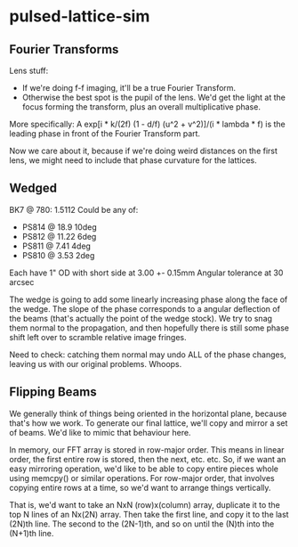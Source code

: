 # pulsed-lattice-sim

## Fourier Transforms
Lens stuff:
 - If we're doing f-f imaging, it'll be a true Fourier Transform.
 - Otherwise the best spot is the pupil of the lens.  We'd get the light at the focus forming the transform, plus an overall multiplicative phase.

More specifically:
A exp[i * k/(2f) (1 - d/f) (u^2 + v^2)]/(i * lambda * f)
is the leading phase in front of the Fourier Transform part.

Now we care about it, because if we're doing weird distances on the first lens,
we might need to include that phase curvature for the lattices.

## Wedged
BK7 @ 780: 1.5112
Could be any of:
 - PS814 @ 18.9 10deg
 - PS812 @ 11.22 6deg
 - PS811 @ 7.41 4deg
 - PS810 @ 3.53 2deg

Each have 1" OD with short side at 3.00 +- 0.15mm
Angular tolerance at 30 arcsec

The wedge is going to add some linearly increasing phase along the face of the wedge.
The slope of the phase corresponds to a angular deflection of the beams (that's actually the point of the wedge stock).
We try to snag them normal to the propagation, and then hopefully there is still some phase shift left over to scramble relative image fringes.

Need to check:  catching them normal may undo ALL of the phase changes, leaving us with our original problems.  Whoops.

## Flipping Beams
We generally think of things being oriented in the horizontal plane, because that's how we work.
To generate our final lattice, we'll copy and mirror a set of beams.
We'd like to mimic that behaviour here.

In memory, our FFT array is stored in row-major order.
This means in linear order, the first entire row is stored, then the next, etc. etc.
So, if we want an easy mirroring operation, we'd like to be able to copy entire pieces whole using memcpy() or similar operations.
For row-major order, that involves copying entire rows at a time, so we'd want to arrange things vertically.

That is, we'd want to take an NxN (row)x(column) array, duplicate it to the top N lines of an Nx(2N) array.
Then take the first line, and copy it to the last (2N)th line.
The second to the (2N-1)th, and so on until the (N)th into the (N+1)th line.
